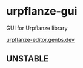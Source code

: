 # urpflanze-gui

GUI for Urpflanze library

[urpflanze-editor.genbs.dev](https://urpflanze-editor.genbs.dev)

## UNSTABLE
